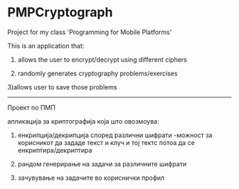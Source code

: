# PMPCryptograph


Project for my class 'Programming for Mobile Platforms'

This is an application that:

1) allows the user to encrypt/decrypt using different ciphers

2) randomly generates cryptography problems/exercises

3)allows user to save those problems 

----------------------------


Проект по ПМП

 апликација за криптографија која што  овозмоува:

1) енкрипција/декрипција според различни шифрати -можност за корисникот  да зададе текст и клуч и тој тектс потоа да се енкриптира/декриптира 

2) рандом генерирање на задачи за различните шифрати

3) зачувување на задачите во кориснички профил
